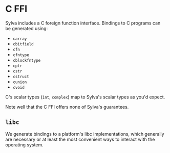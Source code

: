 # C FFI

Sylva includes a C foreign function interface. Bindings to C programs can be
generated using:

* `carray`
* `cbitfield`
* `cfn`
* `cfntype`
* `cblockfntype`
* `cptr`
* `cstr`
* `cstruct`
* `cunion`
* `cvoid`

C's scalar types (`int`, `complex`) map to Sylva's scalar types as you'd
expect.

Note well that the C FFI offers none of Sylva's guarantees.

## `libc`

We generate bindings to a platform's libc implementations, which generally are
necessary or at least the most convenient ways to interact with the operating
system.

